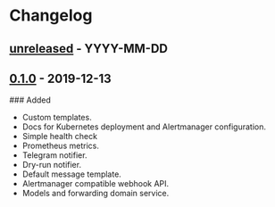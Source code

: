 # Changelog

## [unreleased] - YYYY-MM-DD

## [0.1.0] - 2019-12-13

### Added

- Custom templates.
- Docs for Kubernetes deployment and Alertmanager configuration.
- Simple health check
- Prometheus metrics.
- Telegram notifier.
- Dry-run notifier.
- Default message template.
- Alertmanager compatible webhook API.
- Models and forwarding domain service.

[unreleased]: https://github.com/slok/alertgram/compare/v0.1.0...HEAD
[0.1.0]: https://github.com/slok/alertgram/releases/tag/v0.1.0
